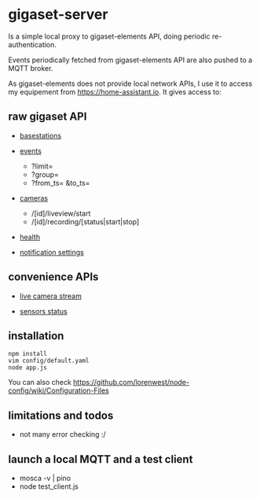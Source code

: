 # gigaset-server

Is a simple local proxy to gigaset-elements API, doing periodic re-authentication.

Events periodically fetched from gigaset-elements API are also pushed to a MQTT broker.

As gigaset-elements does not provide local network APIs, I use it to access my equipement from https://home-assistant.io. It gives access to:

## raw gigaset API

- [basestations](/api/v1/me/basestations)

- [events](/api/v2/me/events)
    - ?limit=
    - ?group=
    - ?from_ts= &to_ts=

- [cameras](/api/v1/me/cameras)
    - /[id]/liveview/start
    - /[id]/recording/[status|start|stop]

- [health](/api/v2/me/health)

- [notification settings](/api/v1/me/notifications/users/channels)

## convenience APIs

- [live camera stream](/live)

- [sensors status](/sensors)

## installation

```
npm install
vim config/default.yaml    
node app.js
```
You can also check https://github.com/lorenwest/node-config/wiki/Configuration-Files

## limitations and todos

- not many error checking :/

## launch a local MQTT and a test client

- mosca -v | pino
- node test_client.js